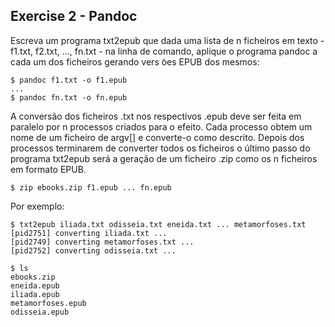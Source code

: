 
## Exercise 2 - Pandoc

Escreva um programa txt2epub que dada uma lista de n ficheiros em texto - f1.txt, f2.txt, ..., fn.txt - na linha de comando, aplique o programa pandoc a cada um dos ficheiros gerando vers ̃oes EPUB dos mesmos: 

```shell
$ pandoc f1.txt -o f1.epub
...
$ pandoc fn.txt -o fn.epub
```

A conversão dos ficheiros .txt nos respectivos .epub deve ser feita em paralelo por n processos criados para o efeito. Cada processo obtem um nome de um ficheiro de argv[] e converte-o como descrito. Depois dos processos terminarem de converter todos os ficheiros o último passo do programa txt2epub será a geração de um ficheiro .zip como os n ficheiros em formato EPUB.

```shell
$ zip ebooks.zip f1.epub ... fn.epub
```

Por exemplo:

```shell
$ txt2epub iliada.txt odisseia.txt eneida.txt ... metamorfoses.txt
[pid2751] converting iliada.txt ...
[pid2749] converting metamorfoses.txt ...
[pid2752] converting odisseia.txt ...

$ ls
ebooks.zip
eneida.epub
iliada.epub
metamorfoses.epub
odisseia.epub
```